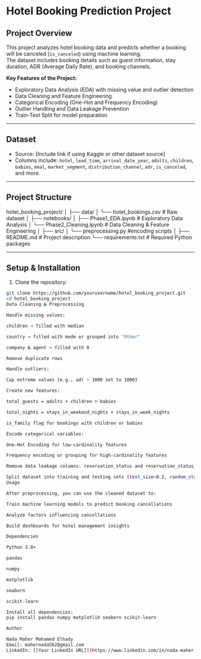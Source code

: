 # Hotel Booking Prediction Project

## Project Overview
This project analyzes hotel booking data and predicts whether a booking will be canceled (`is_canceled`) using machine learning.  
The dataset includes booking details such as guest information, stay duration, ADR (Average Daily Rate), and booking channels.  

**Key Features of the Project:**
- Exploratory Data Analysis (EDA) with missing value and outlier detection
- Data Cleaning and Feature Engineering
- Categorical Encoding (One-Hot and Frequency Encoding)
- Outlier Handling and Data Leakage Prevention
- Train-Test Split for model preparation

---

## Dataset
- Source: [Include link if using Kaggle or other dataset source]  
- Columns include: `hotel`, `lead_time`, `arrival_date_year`, `adults`, `children`, `babies`, `meal`, `market_segment`, `distribution_channel`, `adr`, `is_canceled`, and more.

---

## Project Structure
hotel_booking_project/
│
├── data/
│ └── hotel_bookings.csv # Raw dataset
│
├── notebooks/
│ ├── Phase1_EDA.ipynb # Exploratory Data Analysis
│ └── Phase2_Cleaning.ipynb # Data Cleaning & Feature Engineering
│
├── src/
│ └── preprocessing.py #encoding scripts
│
├── README.md # Project description
└── requirements.txt # Required Python packages

---

## Setup & Installation
1. Clone the repository:
```bash
git clone https://github.com/yourusername/hotel_booking_project.git
cd hotel_booking_project
Data Cleaning & Preprocessing

Handle missing values:

children → filled with median

country → filled with mode or grouped into "Other"

company & agent → filled with 0

Remove duplicate rows

Handle outliers:

Cap extreme values (e.g., adr > 1000 set to 1000)

Create new features:

total_guests = adults + children + babies

total_nights = stays_in_weekend_nights + stays_in_week_nights

is_family flag for bookings with children or babies

Encode categorical variables:

One-Hot Encoding for low-cardinality features

Frequency encoding or grouping for high-cardinality features

Remove data leakage columns: reservation_status and reservation_status_date

Split dataset into training and testing sets (test_size=0.2, random_state=42)
Usage

After preprocessing, you can use the cleaned dataset to:

Train machine learning models to predict booking cancellations

Analyze factors influencing cancellations

Build dashboards for hotel management insights

Dependencies

Python 3.8+

pandas

numpy

matplotlib

seaborn

scikit-learn

Install all dependencies:
pip install pandas numpy matplotlib seaborn scikit-learn 

Author

Nada Maher Mohamed Elhady
Email: mahernada562@gmail.com
LinkedIn: [[Your LinkedIn URL]](https://www.linkedin.com/in/nada-maher-9b7327285/)

